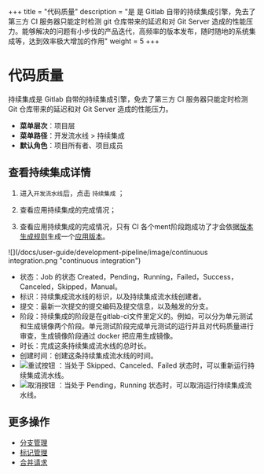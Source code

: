 +++
title = "代码质量"
description = "是
是 Gitlab 自带的持续集成引擎，免去了第三方 CI 服务器只能定时检测 git 仓库带来的延迟和对 Git Server 造成的性能压力。能够解决的问题有小步伐的产品迭代，高频率的版本发布，随时随地的系统集成等，达到效率极大增加的作用"
weight = 5
+++

# 代码质量

持续集成是 Gitlab 自带的持续集成引擎，免去了第三方 CI 服务器只能定时检测 Git 仓库带来的延迟和对 Git Server 造成的性能压力。

  - **菜单层次**：项目层
  - **菜单路径**：开发流水线 > 持续集成
  - **默认角色**：项目所有者、项目成员

## 查看持续集成详情

 1. 进入`开发流水线`后，点击 `持续集成` ；

 1. 查看应用持续集成的完成情况；

 1. 查看应用持续集成的完成情况，只有 CI 各个ment阶段跑成功了才会依据[版本生成规则](../branch)生成一个[应用版本](../../application-management/application-version)。

![](/docs/user-guide/development-pipeline/image/continuous integration.png "continuous integration") 
      
 - 状态：Job 的状态 Created，Pending，Running，Failed，Success，Canceled，Skipped，Manual。
 - 标识：持续集成流水线的标识，以及持续集成流水线创建者。
 - 提交：最新一次提交的提交编码及提交信息，以及触发的分支。
 - 阶段：持续集成的阶段是在gitlab-ci文件里定义的。例如，可以分为单元测试和生成镜像两个阶段。单元测试阶段完成单元测试的运行并且对代码质量进行审查，生成镜像阶段通过 docker 把应用生成镜像。
 - 时长：完成这条持续集成流水线的总时长。
 - 创建时间：创建这条持续集成流水线的时间。
 - ![重试按钮](/docs/user-guide/development-pipeline/image/retry_button.png) ：当处于 Skipped、Canceled、Failed 状态时，可以重新运行持续集成流水线。
 - ![取消按钮](/docs/user-guide/development-pipeline/image/cancle_button.png) ：当处于 Pending，Running 状态时，可以取消运行持续集成流水线。 

## 更多操作
- [分支管理](../branch)
- [标记管理](../tag)
- [合并请求](../merge-request)